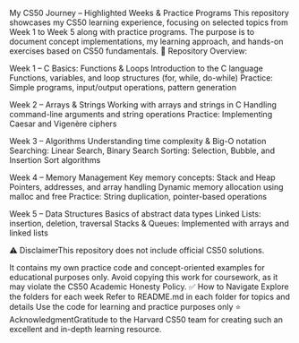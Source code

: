 My CS50 Journey – Highlighted Weeks & Practice Programs
This repository showcases my CS50 learning experience, focusing on selected topics from Week 1 to Week 5 along with practice programs.
The purpose is to document concept implementations, my learning approach, and hands-on exercises based on CS50 fundamentals.
📂 Repository Overview:

Week 1 – C Basics: Functions & Loops
Introduction to the C language
Functions, variables, and loop structures (for, while, do-while)
Practice: Simple programs, input/output operations, pattern generation

Week 2 – Arrays & Strings
Working with arrays and strings in C
Handling command-line arguments and string operations
Practice: Implementing Caesar and Vigenère ciphers

Week 3 – Algorithms
Understanding time complexity & Big-O notation
Searching: Linear Search, Binary Search
Sorting: Selection, Bubble, and Insertion Sort algorithms

Week 4 – Memory Management
Key memory concepts: Stack and Heap
Pointers, addresses, and array handling
Dynamic memory allocation using malloc and free
Practice: String duplication, pointer-based operations

Week 5 – Data Structures
Basics of abstract data types
Linked Lists: insertion, deletion, traversal
Stacks & Queues: Implemented with arrays and linked lists

⚠ DisclaimerThis repository does not include official CS50 solutions.

It contains my own practice code and concept-oriented examples for educational purposes only.
Avoid copying this work for coursework, as it may violate the CS50 Academic Honesty Policy.
✅ How to Navigate
Explore the folders for each week
Refer to README.md in each folder for topics and details
Use the code for learning and practice purposes only
⭐ AcknowledgmentGratitude to the Harvard CS50 team for creating such an excellent and in-depth learning resource.
